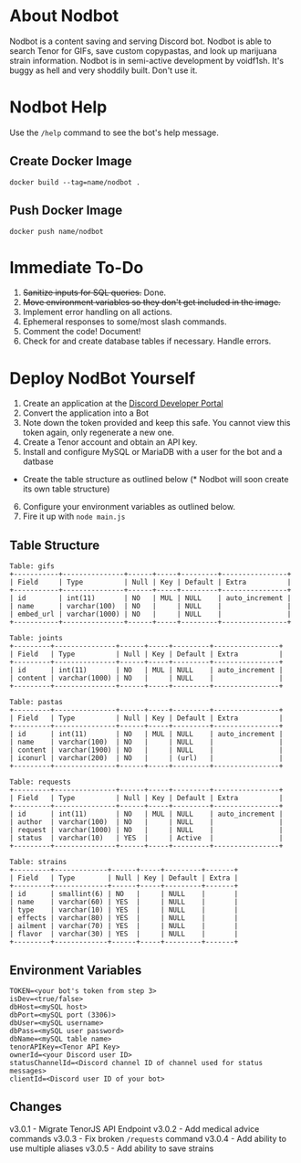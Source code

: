 # About Nodbot
Nodbot is a content saving and serving Discord bot. Nodbot is able to search Tenor for GIFs, save custom copypastas, and look up marijuana strain information. Nodbot is in semi-active development by voidf1sh. It's buggy as hell and very shoddily built. Don't use it.

# Nodbot Help

Use the `/help` command to see the bot's help message.

## Create Docker Image
`docker build --tag=name/nodbot .`

## Push Docker Image
`docker push name/nodbot`

# Immediate To-Do

1. ~~Sanitize inputs for SQL queries.~~ Done.
2. ~~Move environment variables so they don't get included in the image.~~
3. Implement error handling on all actions.
4. Ephemeral responses to some/most slash commands.
5. Comment the code! Document!
6. Check for and create database tables if necessary. Handle errors.

# Deploy NodBot Yourself

1. Create an application at the [Discord Developer Portal](https://discord.com/developers/applications)
2. Convert the application into a Bot
3. Note down the token provided and keep this safe. You cannot view this token again, only regenerate a new one.
4. Create a Tenor account and obtain an API key.
5. Install and configure MySQL or MariaDB with a user for the bot and a datbase
* Create the table structure as outlined below (* Nodbot will soon create its own table structure)
6. Configure your environment variables as outlined below.
7. Fire it up with `node main.js`

## Table Structure

```
Table: gifs
+-----------+---------------+------+-----+---------+----------------+
| Field     | Type          | Null | Key | Default | Extra          |
+-----------+---------------+------+-----+---------+----------------+
| id        | int(11)       | NO   | MUL | NULL    | auto_increment |
| name      | varchar(100)  | NO   |     | NULL    |                |
| embed_url | varchar(1000) | NO   |     | NULL    |                |
+-----------+---------------+------+-----+---------+----------------+

Table: joints
+---------+---------------+------+-----+---------+----------------+
| Field   | Type          | Null | Key | Default | Extra          |
+---------+---------------+------+-----+---------+----------------+
| id      | int(11)       | NO   | MUL | NULL    | auto_increment |
| content | varchar(1000) | NO   |     | NULL    |                |
+---------+---------------+------+-----+---------+----------------+

Table: pastas
+---------+---------------+------+-----+---------+----------------+
| Field   | Type          | Null | Key | Default | Extra          |
+---------+---------------+------+-----+---------+----------------+
| id      | int(11)       | NO   | MUL | NULL    | auto_increment |
| name    | varchar(100)  | NO   |     | NULL    |                |
| content | varchar(1900) | NO   |     | NULL    |                |
| iconurl | varchar(200)  | NO   |     | (url)   |                |
+---------+---------------+------+-----+---------+----------------+

Table: requests
+---------+---------------+------+-----+---------+----------------+
| Field   | Type          | Null | Key | Default | Extra          |
+---------+---------------+------+-----+---------+----------------+
| id      | int(11)       | NO   | MUL | NULL    | auto_increment |
| author  | varchar(100)  | NO   |     | NULL    |                |
| request | varchar(1000) | NO   |     | NULL    |                |
| status  | varchar(10)   | YES  |     | Active  |                |
+---------+---------------+------+-----+---------+----------------+

Table: strains
+---------+-------------+------+-----+---------+-------+
| Field   | Type        | Null | Key | Default | Extra |
+---------+-------------+------+-----+---------+-------+
| id      | smallint(6) | NO   |     | NULL    |       |
| name    | varchar(60) | YES  |     | NULL    |       |
| type    | varchar(10) | YES  |     | NULL    |       |
| effects | varchar(80) | YES  |     | NULL    |       |
| ailment | varchar(70) | YES  |     | NULL    |       |
| flavor  | varchar(30) | YES  |     | NULL    |       |
+---------+-------------+------+-----+---------+-------+
```

## Environment Variables
```
TOKEN=<your bot's token from step 3>
isDev=<true/false>
dbHost=<mySQL host>
dbPort=<mySQL port (3306)>
dbUser=<mySQL username>
dbPass=<mySQL user password>
dbName=<mySQL table name>
tenorAPIKey=<Tenor API Key>
ownerId=<your Discord user ID>
statusChannelId=<Discord channel ID of channel used for status messages>
clientId=<Discord user ID of your bot>
```

## Changes

v3.0.1 - Migrate TenorJS API Endpoint
v3.0.2 - Add medical advice commands
v3.0.3 - Fix broken `/requests` command
v3.0.4 - Add ability to use multiple aliases
v3.0.5 - Add ability to save strains